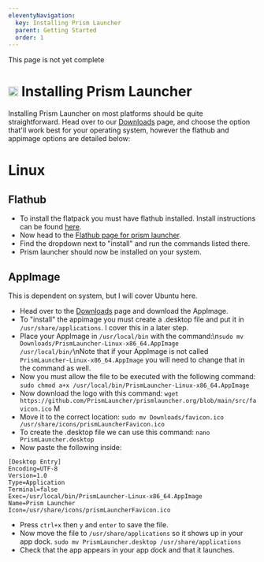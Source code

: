 ```yaml
---
eleventyNavigation:
  key: Installing Prism Launcher
  parent: Getting Started
  order: 1
---
```


<div class="notification type-info">
  This page is not yet complete
</div>

# <img src="https://raw.githubusercontent.com/PrismLauncher/PrismLauncher/a9d4370ad462b4ad3dd91f6bc38b40262967b5b2/program_info/org.prismlauncher.PrismLauncher.svg" height="20" /> Installing Prism Launcher

Installing Prism Launcher on most platforms should be quite straightforward. Head over to our [Downloads](/download/) page, and choose the option that'll work best for your operating system, however the flathub and appimage options are detailed below:

# Linux

## Flathub
* To install the flatpack you must have flathub installed. Install instructions can be found [here](https://flathub.org/setup).
* Now head to the [Flathub page for prism launcher](https://flathub.org/apps/org.prismlauncher.PrismLauncher). 
* Find the dropdown next to "install" and run the commands listed there. 
* Prism launcher should now be installed on your system.

## AppImage
This is dependent on system, but I will cover Ubuntu here.
* Head over to the [Downloads](/download/) page and download the AppImage.
* To "install" the appimage you must create a .desktop file and put it in `/usr/share/applications`. I cover this in a later step.
* Place your AppImage in `/usr/local/bin` with the command:\n`sudo mv Downloads/PrismLauncher-Linux-x86_64.AppImage /usr/local/bin/`\nNote that if your AppImage is not called `PrismLauncher-Linux-x86_64.AppImage` you will need to change that in the command as well.
* Now you must allow the file to be executed with the following command: `sudo chmod a+x /usr/local/bin/PrismLauncher-Linux-x86_64.AppImage`
* Now download the logo with this command: `wget https://github.com/PrismLauncher/prismlauncher.org/blob/main/src/favicon.ico` M
* Move it to the correct location: `sudo mv Downloads/favicon.ico /usr/share/icons/prismLauncherFavicon.ico`
* To create the .desktop file we can use this command: `nano PrismLauncher.desktop`
* Now paste the following inside:
```
[Desktop Entry]
Encoding=UTF-8
Version=1.0
Type=Application
Terminal=false
Exec=/usr/local/bin/PrismLauncher-Linux-x86_64.AppImage
Name=Prism Launcher
Icon=/usr/share/icons/prismLauncherFavicon.ico
```
* Press `ctrl+x` then `y` and `enter` to save the file.
* Now move the file to `/usr/share/applications` so it shows up in your app dock. `sudo mv PrismLauncher.desktop /usr/share/applications`
* Check that the app appears in your app dock and that it launches.
